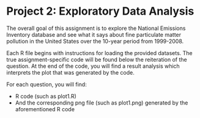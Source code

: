 # Project 2: Exploratory Data Analysis

The overall goal of this assignment is to explore the National Emissions Inventory database and see what it says about 
fine particulate matter pollution in the United States over the 10-year period from 1999-2008. 

Each R file begins with instructions for loading the provided datasets. The true assignment-specific code will be found 
below the reiteration of the question. At the end of the code, you will find a result analysis which interprets the plot 
that was generated by the code.

For each question, you will find:
* R code (such as plot1.R)
* And the corresponding png file (such as plot1.png) generated by the aforementioned R code

